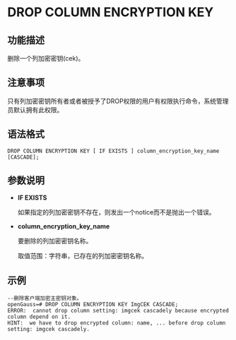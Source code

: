 # DROP COLUMN ENCRYPTION KEY<a name="ZH-CN_TOPIC_0294528091"></a>

## 功能描述<a name="section77761618077"></a>

删除一个列加密密钥\(cek\)。

## 注意事项<a name="section7776101818719"></a>

只有列加密密钥所有者或者被授予了DROP权限的用户有权限执行命令，系统管理员默认拥有此权限。

## 语法格式<a name="zh-cn_topic_0059778607_seefd39b3ef1942df9e333846afd3a56c"></a>

```
DROP COLUMN ENCRYPTION KEY [ IF EXISTS ] column_encryption_key_name [CASCADE];
```

## 参数说明<a name="zh-cn_topic_0059778607_sad5ef99cc3a043838c29c5bdde9caab3"></a>

-   **IF EXISTS**

    如果指定的列加密密钥不存在，则发出一个notice而不是抛出一个错误。

-   **column\_encryption\_key\_name**

    要删除的列加密密钥名称。

    取值范围：字符串，已存在的列加密密钥名称。


## 示例<a name="section162746130164"></a>

```
--删除客户端加密主密钥对象。
openGauss=# DROP COLUMN ENCRYPTION KEY ImgCEK CASCADE;
ERROR:  cannot drop column setting: imgcek cascadely because encrypted column depend on it.
HINT:  we have to drop encrypted column: name, ... before drop column setting: imgcek cascadely.
```

